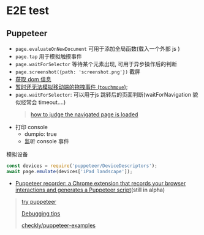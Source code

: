 # E2E test

## Puppeteer

* `page.evaluateOnNewDocument` 可用于添加全局函数(载入一个外部 js )
* `page.tap` 用于模拟触摸事件
* `page.waitForSelector` 等待某个元素出现, 可用于异步操作后的判断
* `page.screenshot({path: 'screenshot.png'})` 截屏
* [获取 dom 信息](https://github.com/GoogleChrome/puppeteer/issues/438)
* [暂时还无法模拟移动端的拖拽事件 (`touchmove`)](https://github.com/GoogleChrome/puppeteer/issues/1976);
* `page.waitForSelector`: 可以用于js 跳转后的页面判断(waitForNavigation 貌似经常会 timeout....)
  > [how to judge the navigated page is loaded](https://github.com/GoogleChrome/puppeteer/issues/598)
* 打印 console
  * dumpio: true
  * 监听 console 事件

模拟设备

```javascript
const devices = require('puppeteer/DeviceDescriptors');
await page.emulate(devices['iPad landscape']);
```

* [Puppeteer recorder: a Chrome extension that records your browser interactions and generates a Puppeteer script](https://github.com/checkly/puppeteer-recorder)(still in alpha)

> [try puppeteer](https://try-puppeteer.appspot.com/)
>
> [Debugging tips](https://github.com/GoogleChrome/puppeteer#debugging-tips)
>
> [checkly/puppeteer-examples](https://github.com/checkly/puppeteer-examples)
